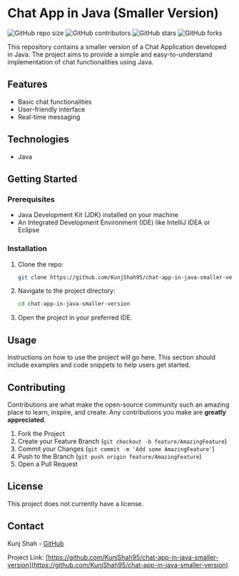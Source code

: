 # Chat App in Java (Smaller Version)

![GitHub repo size](https://img.shields.io/github/repo-size/KunjShah95/chat-app-in-java-smaller-version)
![GitHub contributors](https://img.shields.io/github/contributors/KunjShah95/chat-app-in-java-smaller-version)
![GitHub stars](https://img.shields.io/github/stars/KunjShah95/chat-app-in-java-smaller-version?style=social)
![GitHub forks](https://img.shields.io/github/forks/KunjShah95/chat-app-in-java-smaller-version?style=social)

This repository contains a smaller version of a Chat Application developed in Java. The project aims to provide a simple and easy-to-understand implementation of chat functionalities using Java.

## Features

- Basic chat functionalities
- User-friendly interface
- Real-time messaging

## Technologies

- Java

## Getting Started

### Prerequisites

- Java Development Kit (JDK) installed on your machine
- An Integrated Development Environment (IDE) like IntelliJ IDEA or Eclipse

### Installation

1. Clone the repo:
    ```sh
    git clone https://github.com/KunjShah95/chat-app-in-java-smaller-version.git
    ```
2. Navigate to the project directory:
    ```sh
    cd chat-app-in-java-smaller-version
    ```
3. Open the project in your preferred IDE.

## Usage

Instructions on how to use the project will go here. This section should include examples and code snippets to help users get started.

## Contributing

Contributions are what make the open-source community such an amazing place to learn, inspire, and create. Any contributions you make are **greatly appreciated**.

1. Fork the Project
2. Create your Feature Branch (`git checkout -b feature/AmazingFeature`)
3. Commit your Changes (`git commit -m 'Add some AmazingFeature'`)
4. Push to the Branch (`git push origin feature/AmazingFeature`)
5. Open a Pull Request

## License

This project does not currently have a license.

## Contact

Kunj Shah - [GitHub](https://github.com/KunjShah95)

Project Link: [https://github.com/KunjShah95/chat-app-in-java-smaller-version](https://github.com/KunjShah95/chat-app-in-java-smaller-version)
